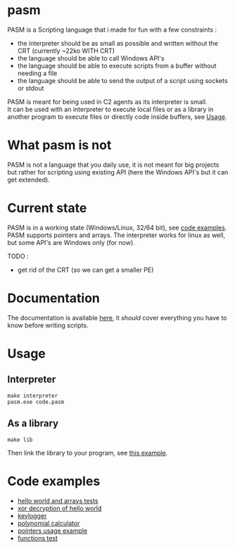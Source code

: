 # pasm
PASM is a Scripting language that i made for fun with a few constraints :
- the interpreter should be as small as possible and written without the CRT (currently ~22ko WITH CRT)
- the language should be able to call Windows API's
- the language should be able to execute scripts from a buffer without needing a file
- the language should be able to send the output of a script using sockets or stdout

PASM is meant for being used in C2 agents as its interpreter is small.<br>
It can be used with an interpreter to execute local files or as a library in another program to execute files or directly code inside buffers, see [Usage](#Usage).<br>

# What pasm is not
PASM is not a language that you daily use, it is not meant for big projects but rather for scripting using existing API (here the Windows API's but it can get extended).

# Current state
PASM is in a working state (Windows/Linux, 32/64 bit), see [code examples](#code-examples).
PASM supports pointers and arrays.
The interpreter works for linux as well, but some API's are Windows only (for now).

TODO :
- get rid of the CRT (so we can get a smaller PE)

# Documentation
The documentation is available [here](docs/documentation.md), it *should* cover everything you have to know before writing scripts.

# Usage
## Interpreter
```
make interpreter
pasm.exe code.pasm
```

## As a library
```
make lib 
```
Then link the library to your program, see [this example](tests/lib_use.c).<br>

# Code examples
- [hello world and arrays tests](examples/array.pasm)
- [xor decryption of hello world](examples/xored_hello.pasm)
- [keylogger](examples/keylogger.pasm)
- [polynomial calculator](examples/poly.pasm)
- [pointers usage example](examples/ptr.pasm)
- [functions test](examples/test.pasm)
